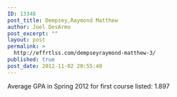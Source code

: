 ```yaml
---
ID: 13348
post_title: Dempsey,Raymond Matthew
author: Joel DesArmo
post_excerpt: ""
layout: post
permalink: >
  http://effrtlss.com/dempseyraymond-matthew-3/
published: true
post_date: 2012-11-02 20:55:40
---
```

<p>Average GPA in Spring 2012 for first course listed: 1.897</p>